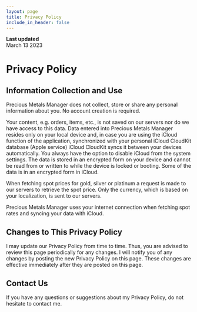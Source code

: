 ```yaml
---
layout: page
title: Privacy Policy
include_in_header: false
---
```


**Last updated**  
March 13 2023

# Privacy Policy

## Information Collection and Use

Precious Metals Manager does not collect, store or share any personal information about you. 
No account creation is required.

Your content, e.g. orders, items, etc., is not saved on our servers nor do we have access to this data. 
Data entered into Precious Metals Manager resides only on your local device and, in case you are using 
the iCloud function of the application, synchronized with your personal iCloud CloudKit database (Apple service)
iCloud CloudKit syncs it between your devices automatically. You always have the option to disable iCloud 
from the system settings. The data is stored in an encrypted form on your device and cannot be read from 
or written to while the device is locked or booting. Some of the data is in an encrypted form in iCloud.

When fetching spot prices for gold, silver or platinum a request is made to our servers to retrieve the spot price.
Only the currency, which is based on your localization, is sent to our servers.

Precious Metals Manager uses your internet connection when fetching spot rates and syncing your data with iCloud.

## Changes to This Privacy Policy

I may update our Privacy Policy from time to time. Thus, you are advised to review this page periodically for any 
changes. I will notify you of any changes by posting the new Privacy Policy on this page.
These changes are effective immediately after they are posted on this page.

## Contact Us

If you have any questions or suggestions about my Privacy Policy, do not hesitate to contact me.